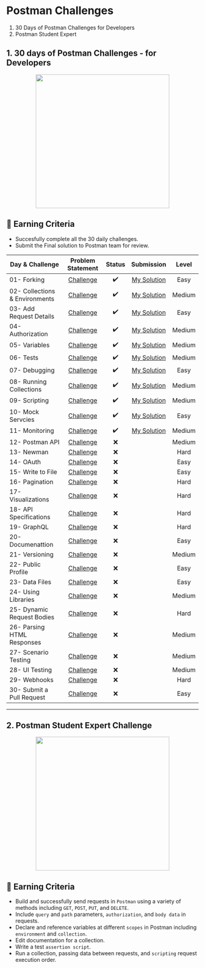 # Postman Challenges
1. 30 Days of Postman Challenges for Developers
2. Postman Student Expert 

## 1. 30 days of Postman Challenges - for Developers
<p align="center">
<img src="https://media.badgr.com/uploads/badges/de551c1e-a034-4d2b-a88e-21207de827da.png" width="350">
</p>

## 🎯 Earning Criteria
- Succesfully complete all the 30 daily challenges.
- Submit the Final solution to Postman team for review.

| Day & Challenge | Problem Statement   |  Status | Submission| Level
|----------|:-------------:|:------:|:----:|:----:
| 01- Forking                   |[Challenge](30-Day-Challenge/Day-01-Forking/README.md) | ✔️ |[My Solution](30-Day-Challenge/Day-01-Forking/MySolution/README.md)| Easy
| 02- Collections & Environments| [Challenge](/30-Day-Challenge/Day-02-Collections-and-Environments/README.md)| ✔️ |[My Solution](30-Day-Challenge/Day-02-Collections-and-Environments/MySolution/README.md)| Medium
| 03- Add Request Details       |[Challenge](/30-Day-Challenge/Day-03-Add-request-details/README.md) | ✔️ |[My Solution](/30-Day-Challenge/Day-03-Add-request-details/MySolution/README.md) | Easy
| 04- Authorization             |[Challenge](/30-Day-Challenge/Day-04-Authorization/README.md)| ✔️ |[My Solution](/30-Day-Challenge/Day-04-Authorization/MySolution/README.md) |Medium
| 05- Variables                 |[Challenge](/30-Day-Challenge/Day-05-Variables/README.md) | ✔️ |[My Solution](/30-Day-Challenge/Day-05-Variables/MySolution/README.md) | Medium
| 06- Tests                     |[Challenge](/30-Day-Challenge/Day-06-Tests/README.md) | ✔️ |[My Solution](/30-Day-Challenge/Day-06-Tests/MySolution/README.md) | Medium
| 07- Debugging                 |[Challenge](/30-Day-Challenge/Day-07-Debugging/README.md) | ✔️ |[My Solution](/30-Day-Challenge/Day-07-Debugging/MySolution/README.md) | Easy
| 08- Running Collections       |[Challenge](/30-Day-Challenge/Day-08-Running-Collections/README.md)| ✔️ |[My Solution](30-Day-Challenge/Day-08-Running-Collections/MySolution/README.md) |Medium
| 09- Scripting                 |[Challenge](/30-Day-Challenge/Day-09-Scripting/README.md)| ✔️ |[My Solution](30-Day-Challenge/Day-09-Scripting/MySolution/README.md) | Medium
| 10- Mock Servcies             |[Challenge](/30-Day-Challenge/Day-10-Mock-Services/README.md)| ✔️ |[My Solution](30-Day-Challenge/Day-10-Mock-Services/MySolution/README.md) | Easy
| 11- Monitoring                |[Challenge](/30-Day-Challenge/Day-11-Monitoring/README.md) | ✔️ | [My Solution](30-Day-Challenge/Day-11-Monitoring/MySolution/README.md) | Medium
| 12- Postman API               |[Challenge](/30-Day-Challenge/Day-12-Postman-API/README.md) | ❌ | |Medium
| 13- Newman                    |[Challenge](/30-Day-Challenge/Day-13-Newman/README.md) | ❌ | | Hard
| 14- OAuth                     |[Challenge](/30-Day-Challenge/Day-14-OAuth/README.md) | ❌ | | Easy
| 15- Write to File             |[Challenge](/30-Day-Challenge/Day-15-Write-to-file/README.md) | ❌ | | Easy
| 16- Pagination                |[Challenge](/30-Day-Challenge/Day-16-Pagination/README.md) | ❌ | | Hard
| 17- Visualizations            |[Challenge](/30-Day-Challenge/Day-17-Visualizations/README.md) | ❌ | | Hard
| 18- API Specifications        |[Challenge](/30-Day-Challenge/Day-18-API-Specs/README.md) | ❌ | | Hard
| 19- GraphQL                   |[Challenge](/30-Day-Challenge/Day-19-GraphQL/README.md) | ❌ | | Hard
| 20- Documenattion             |[Challenge](/30-Day-Challenge/Day-20-Documentation/README.md) | ❌ | | Easy
| 21- Versioning                |[Challenge](/30-Day-Challenge/Day-21-Versioning/README.md) | ❌ | | Medium
| 22- Public Profile            |[Challenge](/30-Day-Challenge/Day-22-Public-Profile/README.md) | ❌ | | Easy
| 23- Data Files                |[Challenge](/30-Day-Challenge/Day-23-Data-Files/README.md) | ❌ | | Easy
| 24- Using Libraries           |[Challenge](/30-Day-Challenge/Day-24-Using-Libraries/README.md) | ❌ | | Medium
| 25- Dynamic Request Bodies    |[Challenge](/30-Day-Challenge/Day-25-Dynamic-Request-Bodies/README.md) | ❌ | | Hard
| 26- Parsing HTML Responses    |[Challenge](/30-Day-Challenge/Day-26-Parsing-HTML-Responses/README.md) | ❌ | | Medium
| 27- Scenario Testing          |[Challenge](/30-Day-Challenge/Day-27-Scenario-Testing/README.md)| ❌| | Medium
| 28- UI Testing                |[Challenge](/30-Day-Challenge/Day-28-UI-Testing/README.md)| ❌ | | Medium
| 29- Webhooks                  |[Challenge](/30-Day-Challenge/Day-29-Webhooks/README.md) | ❌ | | Hard
| 30- Submit a Pull Request     |[Challenge](/30-Day-Challenge/Day-30-Submit-PR/README.md) | ❌ | | Easy
---------------------------

## 2. Postman Student Expert Challenge 

<p align="center">
<img src="https://media.badgr.com/uploads/badges/e2c38653-0e13-4304-b564-9aab18f5d001.png" width="350">
</p>

## 🎯 Earning Criteria
- Build and successfully send requests in `Postman` using a variety of methods including `GET`, `POST`, `PUT`, and `DELETE`. 
- Include `query` and `path` parameters, `authorization`, and `body data` in requests.
- Declare and reference variables at different `scopes` in Postman including `environment` and `collection`.
- Edit documentation for a collection.
- Write a test `assertion script`.
- Run a collection, passing data between requests, and `scripting` request execution order.

<!-- Flex badge here when I get it

[![PostmanBadge](https://img.shields.io/badge/postman-student%20expert-orange?style=for-the-badge&logo=appveyor)](badgr link goes here)

-->


